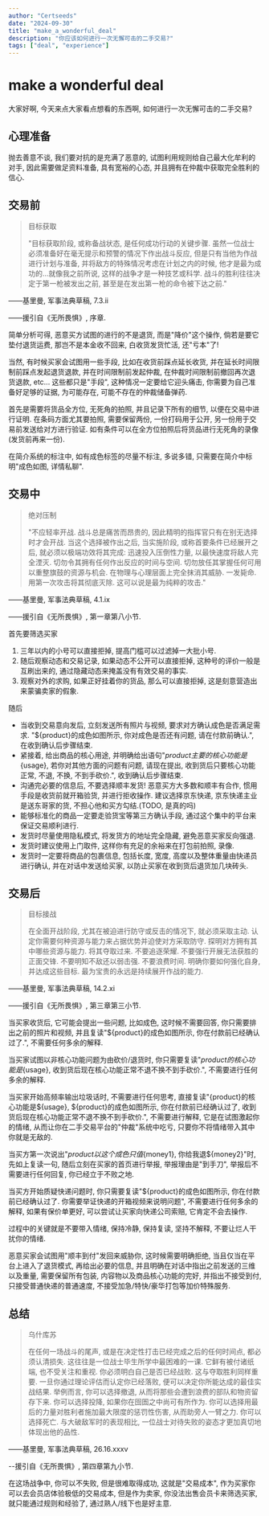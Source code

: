 ```yaml
---
author: "Certseeds"
date: "2024-09-30"
title: "make_a_wonderful_deal"
description: "你应该如何进行一次无懈可击的二手交易?"
tags: ["deal", "experience"]
---
```


# make a wonderful deal

大家好啊, 今天来点大家看点想看的东西啊, 如何进行一次无懈可击的二手交易?

## 心理准备

抛去善意不谈, 我们要对抗的是充满了恶意的, 试图利用规则给自己最大化牟利的对手, 因此需要做足资料准备, 具有宽裕的心态, 并且拥有在仲裁中获取完全胜利的信心.

## 交易前

> 目标获取
>
> "目标获取阶段, 或称备战状态, 是任何成功行动的关键步骤. 虽然一位战士必须准备好在毫无提示和预警的情况下作出战斗反应, 但是只有当他为作战进行计划与准备, 并将敌方的特殊情况考虑在计划之内的时候, 他才是最为成功的...就像我之前所说, 这样的战争才是一种技艺或科学. 战斗的胜利往往决定于第一枪被发出之前, 甚至是在发出第一枪的命令被下达之前."

——基里曼, 军事法典草稿, 7.3.ii

——援引自《无所畏惧》, 序章.

简单分析可得, 恶意买方试图的进行的不是退货, 而是"降价"这个操作, 倘若是要它垫付退货运费, 那岂不是本金收不回来, 白收货发货忙活, 还"亏本"了!

当然, 有时候买家会试图用一些手段, 比如在收货前踩点延长收货, 并在延长时间限制前踩点发起退货退款, 并在时间限制前发起仲裁, 在仲裁时间限制前撤回再次退货退款, etc... 这些都只是"手段", 这种情况一定要给它迎头痛击, 你需要为自己准备好足够的证据, 为可能存在, 可能不存在的仲裁储备弹药.

首先是需要将货品全方位, 无死角的拍照, 并且记录下所有的细节, 以便在交易中进行证明. 在条码方面尤其要拍照, 需要保留两份, 一份打码用于公开, 另一份用于交易前发送给对方进行验证. 如有条件可以在全方位拍照后将货品进行无死角的录像(发货前再来一份).

在简介系统的标注中, 如有成色标签的尽量不标注, 多说多错, 只需要在简介中标明"成色如图, 详情私聊".

## 交易中

> 绝对压制
>
> "不应轻率开战. 战斗总是痛苦而昂贵的, 因此精明的指挥官只有在别无选择时才会开战. 当这个选择被作出之后, 当实施阶段, 或称首要条件已经展开之后, 就必须以极端功效将其完成: 迅速投入压倒性力量, 以最快速度将敌人完全湮灭. 切勿令其拥有任何作出反应的时间与空间. 切勿放任其掌握任何可用以重整旗鼓的资源与机会. 在物理与心理层面上完全抹消其威胁. 一发毙命. 用第一次攻击将其彻底灭除. 这可以说是最为纯粹的攻击."

——基里曼, 军事法典草稿, 4.1.ix

——援引自《无所畏惧》, 第一章第八小节.

首先要筛选买家

1. 三年以内的小号可以直接拒掉, 提高门槛可以过滤掉一大批小号.
2. 随后观察动态和交易记录, 如果动态不公开可以直接拒掉, 这种号的评价一般是互刷出来的, 通过隐藏动态来掩盖没有有效交易的事实.
3. 观察对外的求购, 如果正好挂着你的货品, 那么可以直接拒掉, 这是刻意营造出来蒙骗卖家的假象.

随后

+ 当收到交易意向发后, 立刻发送所有照片与视频, 要求对方确认成色是否满足需求. "${product}的成色如图所示, 你对成色是否还有问题, 请在付款前确认.", 在收到确认后步骤结束.
+ 紧接着, 给出商品的核心用途, 并明确给出语句"${product}主要的核心功能是${usage}, 若你对其他方面的问题有问题, 请现在提出, 收到货后只要核心功能正常, 不退, 不换, 不到手砍价.", 收到确认后步骤结束.
+ 沟通完必要的信息后, 不要选择顺丰发货! 恶意买方大多数和顺丰有合作, 惯用手段是收货前就开箱验货, 并进行拒收操作. 建议选择京东快递, 京东快递主业是送东哥家的货, 不担心他和买方勾结.(TODO, 是真的吗)
+ 能够标准化的商品一定要走验货宝等第三方确认手段, 通过这个集中的平台来保证交易顺利进行.
+ 发货时尽量使用隐私模式, 将发货方的地址完全隐藏, 避免恶意买家反向强退.
+ 发货时建议使用上门取件, 这样你有充足的余裕来在打包前拍照, 录像.
+ 发货时一定要将商品的包裹信息, 包括长度, 宽度, 高度以及整体重量由快递员进行确认, 并在对话中发送给买家, 以防止买家在收到货后退货加几块砖头.

## 交易后

> 目标接战
>
> 在全面开战阶段, 尤其在被迫进行防守或反击的情况下, 就必须采取主动. 认定你需要何种资源与能力来占据优势并迫使对方采取防守. 探明对方拥有其中哪些资源与能力. 将其夺取过来. 不要追逐荣耀. 不要强行开展无法获胜的正面交锋. 不要明知不敌还以弱击强. 不要浪费时间. 明确你要如何强化自身, 并达成这些目标. 最为宝贵的永远是持续展开作战的能力.

——基里曼, 军事法典草稿, 14.2.xi

——援引自《无所畏惧》, 第三章第三小节.

当买家收货后, 它可能会提出一些问题, 比如成色, 这时候不需要回答, 你只需要排出之前的照片和视频, 并且复读"${product}的成色如图所示, 你在付款前已经确认过了.", 不需要任何多余的解释.

当买家试图以非核心功能问题为由砍价/退货时, 你只需要复读"${product}的核心功能是${usage}, 收到货后现在核心功能正常不退不换不到手砍价.", 不需要进行任何多余的解释.

当买家开始高频率输出垃圾话时, 不需要进行任何思考, 直接复读"{product}的核心功能是${usage}, ${product}的成色如图所示, 你在付款前已经确认过了, 收到货后现在核心功能正常不退不换不到手砍价.", 不需要进行解释, 它是在试图激起你的情绪, 从而让你在二手交易平台的"仲裁"系统中吃亏, 只要你不将情绪带入其中你就是无敌的.

当买方第一次说出"${product}以这个成色只值${money1}, 你给我退${money2}"时, 先如上复读一句, 随后立刻在买家的首页进行举报, 举报理由是"到手刀", 举报后不需要进行任何回复, 你已经立于不败之地.

当买方开始质疑快递问题时, 你只需要复读"${product}的成色如图所示, 你在付款前已经确认过了. 你需要举证快递的开箱视频来说明问题", 不需要进行任何多余的解释, 如果有保价单更好, 可以尝试让买家向快递公司索赔, 它肯定不会去操作.

过程中的关键就是不要带入情绪, 保持冷静, 保持复读, 坚持不解释, 不要让烂人干扰你的情绪.

恶意买家会试图用"顺丰到付"发回来威胁你, 这时候需要明确拒绝, 当且仅当在平台上进入了退货模式, 再给出必要的信息, 并且明确在对话中指出之前发送的三维以及重量, 需要保留所有包装, 内容物以及商品核心功能的完好, 并指出不接受到付, 只接受普通快递的普通速度, 不接受加急/特快/豪华打包等加价特殊服务.

## 总结

> 乌什库苏
>
> 在任何一场战斗的尾声, 或是在决定性打击已经完成之后的任何时间点, 都必须认清损失. 这往往是一位战士毕生所学中最困难的一课. 它鲜有被付诸纸端, 也不受关注和重视. 你必须明白自己是否已经战败. 这与夺取胜利同样重要. 一旦你通过理论评估而认定你已经落败, 便可以决定你所能达成的最佳实战结果. 举例而言, 你可以选择撤退, 从而将那些会遭到浪费的部队和物资留存下来. 你可以选择投降, 如果你在囹圄之中尚可有所作为. 你可以选择用最后的力量对胜利者施加最大限度的惩罚性伤害, 从而助旁人一臂之力. 你可以选择死亡. 与大破敌军时的表现相比, 一位战士对待失败的姿态才更加真切地体现出他的品性.

——基里曼, 军事法典草稿, 26.16.xxxv

--援引自《无所畏惧》, 第四章第九小节.

在这场战争中, 你可以不失败, 但是很难取得成功, 这就是"交易成本", 作为买家你可以去会员店体验极低的交易成本, 但是作为卖家, 你没法出售会员卡来筛选买家, 就只能通过规则和经验了, 通过熟人/线下也是好主意.
